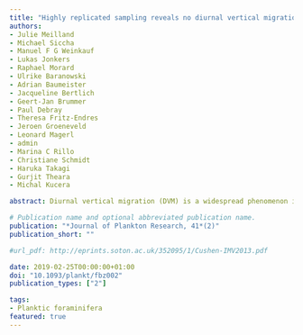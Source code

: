 ```yaml
---
title: "Highly replicated sampling reveals no diurnal vertical migration but stable species-specific vertical habitats in planktonic foraminifera"
authors:
- Julie Meilland
- Michael Siccha
- Manuel F G Weinkauf
- Lukas Jonkers
- Raphael Morard
- Ulrike Baranowski
- Adrian Baumeister
- Jacqueline Bertlich
- Geert-Jan Brummer
- Paul Debray
- Theresa Fritz-Endres
- Jeroen Groeneveld
- Leonard Magerl
- admin
- Marina C Rillo
- Christiane Schmidt
- Haruka Takagi
- Gurjit Theara
- Michal Kucera

abstract: Diurnal vertical migration (DVM) is a widespread phenomenon in the upper ocean, but it remains unclear to what degree it also involves passively transported micro- and meso-zooplankton. These organisms are difficult to monitor by in situ sensing and observations from discrete samples are often inconclusive. Prime examples of such ambiguity are planktonic foraminifera, where contradictory evidence for DVM continues to cast doubt on the stability of species vertical habitats, which introduces uncertainties in geochemical proxy interpretation. To provide a robust answer, we carried out highly replicated randomized sampling with 41 vertically resolved plankton net hauls taken within 26 hours in a confined area of 400 km2 in the tropical North Atlantic, where DVM in larger plankton occurs. Manual enumeration of planktonic foraminifera cell density consistently reveals the highest total cell concentrations in the surface mixed layer (top 50 m) and analysis of cell density in seven individual species representing different shell sizes, life strategies and presumed depth habitats reveals consistent vertical habitats not changing over the 26 hours sampling period. These observations robustly reject the existence of DVM in planktonic foraminifera in a setting where DVM occurs in other organisms.

# Publication name and optional abbreviated publication name.
publication: "*Journal of Plankton Research, 41*(2)"
publication_short: ""

#url_pdf: http://eprints.soton.ac.uk/352095/1/Cushen-IMV2013.pdf

date: 2019-02-25T00:00:00+01:00
doi: "10.1093/plankt/fbz002"
publication_types: ["2"]

tags:
- Planktic foraminifera
featured: true
---
```

